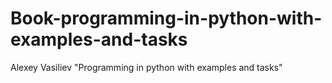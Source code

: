 # Book-programming-in-python-with-examples-and-tasks
Alexey Vasiliev "Programming in python with examples and tasks"
